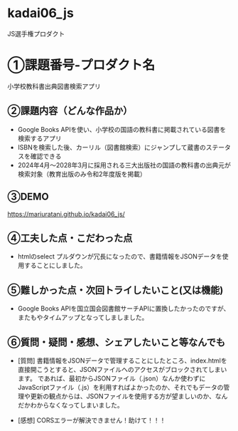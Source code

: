 # kadai06_js
JS選手権プロダクト

# ①課題番号-プロダクト名
小学校教科書出典図書検索アプリ

## ②課題内容（どんな作品か）
- Google Books APIを使い、小学校の国語の教科書に掲載されている図書を検索するアプリ
- ISBNを検索した後、カーリル（図書館検索）にジャンプして蔵書のステータスを確認できる
- 2024年4月～2028年3月に採用される三大出版社の国語の教科書の出典元が検索対象（教育出版のみ令和2年度版を掲載）

## ③DEMO
https://mariuratani.github.io/kadai06_js/

## ④工夫した点・こだわった点
- htmlのselect プルダウンが冗長になったので、書籍情報をJSONデータを使用することにしました。

## ⑤難しかった点・次回トライしたいこと(又は機能)
- Google Books APIを国立国会図書館サーチAPIに置換したかったのですが、またもやタイムアップとなってしましました。

## ⑥質問・疑問・感想、シェアしたいこと等なんでも
- [質問] 書籍情報をJSONデータで管理することにしたところ、index.htmlを直接開こうとすると、JSONファイルへのアクセスがブロックされてしまいます。
であれば、最初からJSONファイル（.json）なんか使わずにJavaScriptファイル（.js）を利用すればよかったのか、それでもデータの管理や更新の観点からは、JSONファイルを使用する方が望ましいのか、なんだかわからなくなってしまいました。

- [感想] CORSエラーが解決できません！助けて！！！
